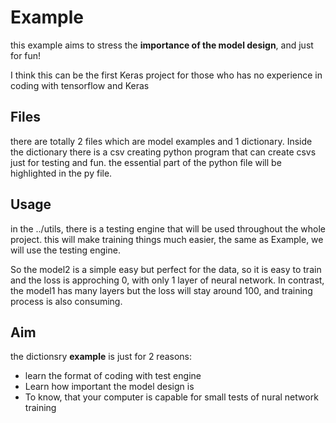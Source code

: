# Example
this example aims to stress the **importance of the model design**, and just for fun!

I think this can be the first Keras project for those who has no experience in coding with tensorflow and Keras
## Files
there are totally 2 files which are model examples and 1 dictionary. Inside the dictionary there is a csv creating python program that can create csvs just for testing and fun. 
the essential part of the python file will be highlighted in the py file.
## Usage
in the ../utils, there is a testing engine that will be used throughout the whole project. this will make training things much  easier, the same as Example, we will use the testing engine.

So the model2 is a simple easy but perfect for the data, so it is easy to train and the loss is approching 0, with only 1 layer of neural network.
In contrast, the model1 has many layers but the loss will stay around 100, and training process is also consuming. 

## Aim
the dictionsry **example** is just for 2 reasons:
 - learn the format of coding with test engine
 - Learn how important the model design is
 - To know, that your computer is capable for small tests of nural network training